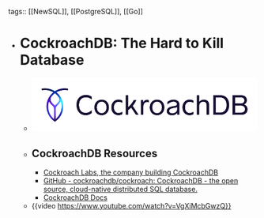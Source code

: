 tags:: [[NewSQL]], [[PostgreSQL]], [[Go]]

- # CockroachDB: The Hard to Kill Database
	- ![cockroachdb.png](../assets/cockroachdb_1688133341028_0.png)
	- ## CockroachDB Resources
		- [Cockroach Labs, the company building CockroachDB](https://www.cockroachlabs.com/)
		- [GitHub - cockroachdb/cockroach: CockroachDB - the open source, cloud-native distributed SQL database.](https://github.com/cockroachdb/cockroach)
		- [CockroachDB Docs](https://www.cockroachlabs.com/docs)
	- {{video https://www.youtube.com/watch?v=VgXiMcbGwzQ}}